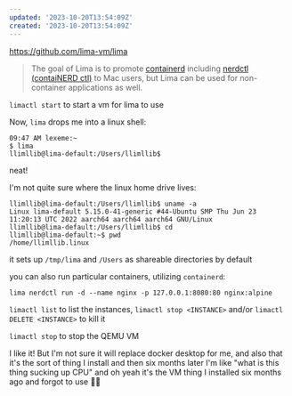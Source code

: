 ```yaml
---
updated: '2023-10-20T13:54:09Z'
created: '2023-10-20T13:54:09Z'
---
```

https://github.com/lima-vm/lima

> The goal of Lima is to promote [containerd](https://containerd.io) including [nerdctl (contaiNERD ctl)](https://github.com/containerd/nerdctl) to Mac users, but Lima can be used for non-container applications as well.

`limactl start` to start a vm for lima to use

Now, `lima` drops me into a linux shell:

```
09:47 AM lexeme:~
$ lima
llimllib@lima-default:/Users/llimllib$
```

neat!

I'm not quite sure where the linux home drive lives:

```
llimllib@lima-default:/Users/llimllib$ uname -a
Linux lima-default 5.15.0-41-generic #44-Ubuntu SMP Thu Jun 23 11:20:13 UTC 2022 aarch64 aarch64 aarch64 GNU/Linux
llimllib@lima-default:/Users/llimllib$ cd
llimllib@lima-default:~$ pwd
/home/llimllib.linux
```

it sets up `/tmp/lima` and `/Users` as shareable directories by default

you can also run particular containers, utilizing `containerd`:

```
lima nerdctl run -d --name nginx -p 127.0.0.1:8080:80 nginx:alpine
```

`limactl list` to list the instances, `limactl stop <INSTANCE>` and/or `limactl DELETE <INSTANCE>` to kill it

`limactl stop` to stop the QEMU VM

I like it! But I'm not sure it will replace docker desktop for me, and also that it's the sort of thing I install and then six months later I'm like "what is this thing sucking up CPU" and oh yeah it's the VM thing I installed six months ago and forgot to use 🤷‍♂️
